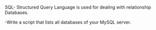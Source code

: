 SQL- Structured Query Language is used for dealing with
relationship Databases.

-Write a script that lists all databases of your MySQL server.